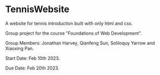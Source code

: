 # TennisWebsite

A website for tennis introduction built with only html and css.

Group project for the course "Foundations of Web Development".

Group Members: Jonathan Harvey, Qianfeng Sun, Soliloquy Yarrow and Xiaoxing Pan.

Start Date: Feb 10th 2023.

Due Date: Feb 20th 2023.
